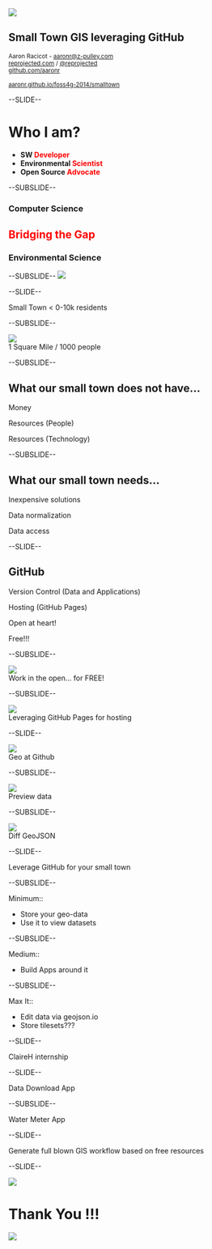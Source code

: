 <!------------------------------------------------------------>
<!--      FOSS4G 2014 - Small Town GIS leveraging GitHub    -->
<!--      Target talk time - 20 min + 5 min questions       -->
<!------------------------------------------------------------>


<!------------------------------------------------------------>
<!-- Topic: Title slide -->

<img style="max-height: 200px;" src="images/langley_cover.png">
<h2>Small Town GIS leveraging GitHub</h2>
<p>
    <small>Aaron Racicot - <a href="mailto:aaronr@z-pulley.com">aaronr@z-pulley.com</a>
<br>
<a href="http://reprojected.com">reprojected.com</a> / <a href="http://twitter.com/reprojected">@reprojected</a> 
<br>
<a href="https://github.com/aaronr">github.com/aaronr</a>
<br><br>
<a href="http://aaronr.github.io/foss4g-2014/smalltown">aaronr.github.io/foss4g-2014/smalltown</a>
</small>
</p>

<!------------------------------------------------------------>
--SLIDE--
<!-- Topic: Introduce myself -->

<h1>Who I am?</h1>

<ul>
  <li><strong>SW <span style="color:#ff0000;">Developer</span></strong></li>
  <li><strong>Environmental <span style="color:#ff0000;">Scientist</span></strong></li>
  <li><strong>Open Source <span style="color:#ff0000;">Advocate</span></strong></li>
</ul>

--SUBSLIDE--

  <h3>Computer Science</h3>
  <h2><span style="color:#ff0000;">Bridging the Gap</span></h2>
  <h3>Environmental Science</h3>

--SUBSLIDE--
<img src="images/whoami.png">


<!------------------------------------------------------------>
--SLIDE--
<!-- Topic: Target Audience -->

Small Town < 0-10k residents

--SUBSLIDE--

<img style="max-height: 450px;" src="images/langley_city_limits.png">
<br>
1 Square Mile / 1000 people

--SUBSLIDE--

<h2>What our small town does not have...</h2>
<p class="fragment">Money</p>
<p class="fragment">Resources (People)</p>
<p class="fragment">Resources (Technology)</p>

--SUBSLIDE--

<h2>What our small town needs...</h2>
<p class="fragment">Inexpensive solutions</p>
<p class="fragment">Data normalization</p>
<p class="fragment">Data access</p>

<!------------------------------------------------------------>
--SLIDE--
<!-- Topic: GitHub ... -->

<h2>GitHub</h2>
<p class="fragment">Version Control (Data and Applications)</p>
<p class="fragment">Hosting (GitHub Pages)</p>
<p class="fragment">Open at heart!</p>
<p class="fragment">Free!!!</p>

--SUBSLIDE--

<img style="max-height: 450px;" src="images/github_plans.png">
<br>
Work in the open... for FREE!

--SUBSLIDE--

<img style="max-height: 450px;" src="images/github_pages.png">
<br>
Leveraging GitHub Pages for hosting

<!------------------------------------------------------------>
--SLIDE--
<!-- Topic: Geo at GitHub -->

<img style="max-height: 450px;" src="images/github_geo.png">
<br>
Geo at Github

--SUBSLIDE--

<img style="max-height: 450px;" src="images/github_geo_preview.png">
<br>
Preview data

--SUBSLIDE--

<img style="max-height: 450px;" src="images/github_diff.gif">
<br>
Diff GeoJSON

<!------------------------------------------------------------>
--SLIDE--
<!-- Topic: Bring the two together -->

Leverage GitHub for your small town

--SUBSLIDE--

Minimum::
- Store your geo-data
- Use it to view datasets

--SUBSLIDE--

Medium::
- Build Apps around it

--SUBSLIDE--

Max It::
- Edit data via geojson.io
- Store tilesets???


<!------------------------------------------------------------>
--SLIDE--
<!-- Topic: How we started -->

ClaireH internship


<!------------------------------------------------------------>
--SLIDE--
<!-- Topic: Examples -->

Data Download App

--SUBSLIDE--

Water Meter App

<!------------------------------------------------------------>
--SLIDE--
<!-- Topic: Where we want to go -->

Generate full blown GIS workflow based on free resources

<!------------------------------------------------------------>
--SLIDE--
<!-- Topic: Thank You -->

<img style="max-height: 150px;" src="images/z-pulley.png"><h1>Thank You !!!</h1><img style="max-height: 150px;" src="images/cugos.png">

